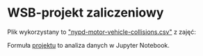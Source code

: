 # WSB-projekt zaliczeniowy

Plik wykorzystany to ["nypd-motor-vehicle-collisions.csv"](https://drive.google.com/file/d/194GSQDUULrN4dPWjXqMCQ8KgmPmYdtJF/view?usp=sharing) z zajęć:  

Formuła [projektu](https://github.com/Mathiool/WSB-projekt/blob/main/MD%20projekt.ipynb
) to analiza danych w Jupyter Notebook.
